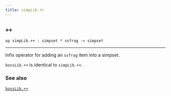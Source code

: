 ```yaml
---
title: simpLib.++
---
```


## `++`

``` hol4
op simpLib.++ : simpset * ssfrag -> simpset
```

------------------------------------------------------------------------

Infix operator for adding an `ssfrag` item into a simpset.

`bossLib.++` is identical to `simpLib.++`.

### See also

[`bossLib.++`](#bossLib..KAL)
